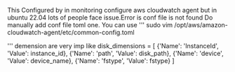 This Configured by in monitoring configure aws cloudwatch agent but in ubuntu 22.04 lots of people face issue.Error is conf file is not found
Do manually add conf file toml one. You can use 
'''
sudo vim /opt/aws/amazon-cloudwatch-agent/etc/common-config.toml

'''
demension are very imp like  disk_dimensions = [
        {'Name': 'InstanceId', 'Value': instance_id},
        {'Name': 'path', 'Value': disk_path},
        {'Name': 'device', 'Value': device_name},
        {'Name': 'fstype', 'Value': fstype}
    ]

    
